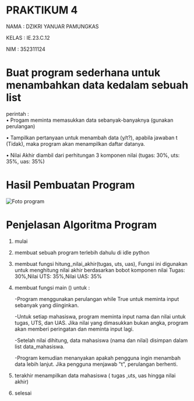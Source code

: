 # PRAKTIKUM 4
NAMA : DZIKRI YANUAR PAMUNGKAS

KELAS  : IE.23.C.12

NIM  : 352311124

# Buat program sederhana untuk menambahkan data kedalam sebuah list 
perintah :  
• Progam meminta memasukkan data sebanyak-banyaknya (gunakan
perulangan)

• Tampilkan pertanyaan untuk menambah data (y/t?), apabila jawaban
t (Tidak), maka program akan menampilkan daftar datanya. 

• Nilai Akhir diambil dari perhitungan 3 komponen nilai (tugas: 30%,
uts: 35%, uas: 35%)

# Hasil Pembuatan Program 
![Foto program](https://github.com/user-attachments/assets/c7bea723-13a6-42df-b843-084ec2ff4a2c)

# Penjelasan Algoritma Program

1. mulai
2. membuat sebuah program terlebih dahulu di idle python
3. membuat fungsi hitung_nilai_akhir(tugas, uts, uas), Fungsi ini digunakan untuk menghitung nilai akhir berdasarkan bobot komponen nilai Tugas: 30%,Nilai UTS: 35%,Nilai UAS: 35%
4. membuat fungsi main () untuk :
   
   -Program menggunakan perulangan while True untuk meminta input sebanyak yang diinginkan.
   
   -Untuk setiap mahasiswa, program meminta input nama dan nilai untuk tugas, UTS, dan UAS. Jika nilai yang dimasukkan bukan angka, program akan memberi peringatan dan meminta input lagi.
   
   -Setelah nilai dihitung, data mahasiswa (nama dan nilai) disimpan dalam list data_mahasiswa.
   
   -Program kemudian menanyakan apakah pengguna ingin menambah data lebih lanjut. Jika pengguna menjawab "t", perulangan berhenti.
   
6. terakhir menampilkan data mahasiswa ( tugas ,uts, uas hingga nilai akhir)
7. selesai


